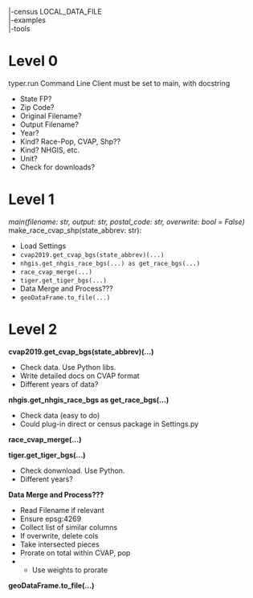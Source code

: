 |-census LOCAL_DATA_FILE  
|-examples  
|-tools  

# Level 0
typer.run Command Line Client
must be set to main, with docstring

- State FP?
- Zip Code?
- Original Filename?
- Output Filename?
- Year?
- Kind? Race-Pop, CVAP, Shp??
- Kind? NHGIS, etc.
- Unit?
- Check for downloads?

# Level 1
_main(filename: str, output: str, postal_code: str, overwrite: bool = False)_  
make_race_cvap_shp(state_abbrev: str):

- Load Settings
- `cvap2019.get_cvap_bgs(state_abbrev)(...)`
- `nhgis.get_nhgis_race_bgs(...) as get_race_bgs(...)`
- `race_cvap_merge(...)`
- `tiger.get_tiger_bgs(...)`
- Data Merge and Process???
- `geoDataFrame.to_file(...)`

# Level 2 

**cvap2019.get_cvap_bgs(state_abbrev)(...)**
- Check data. Use Python libs.
- Write detailed docs on CVAP format
- Different years of data?

**nhgis.get_nhgis_race_bgs as get_race_bgs(...)**
- Check data (easy to do)
- Could plug-in direct or census package in Settings.py

**race_cvap_merge(...)**

**tiger.get_tiger_bgs(...)**
- Check donwnload. Use Python.
- Different years? 

**Data Merge and Process???**
- Read Filename if relevant
- Ensure epsg:4269
- Collect list of similar columns
- If overwrite, delete cols
- Take intersected pieces
- Prorate on total within CVAP, pop
- - Use weights to prorate

**geoDataFrame.to_file(...)**
